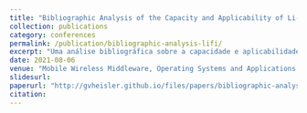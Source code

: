 ```yaml
---
title: "Bibliographic Analysis of the Capacity and Applicability of Li-Fi Networks"
collection: publications
category: conferences
permalink: /publication/bibliographic-analysis-lifi/
excerpt: "Uma análise bibliográfica sobre a capacidade e aplicabilidade de redes Li-Fi como sistema de comunicação, comparando suas características e limitações em relação ao Wi-Fi e ao 5G, destacando os desafios técnicos e as perspectivas de uso futuro dessa tecnologia."
date: 2021-08-06
venue: "Mobile Wireless Middleware, Operating Systems and Applications: 10th International Conference on Mobile Wireless Middleware, Operating Systems and Applications (MOBILWARE 2021)"
slidesurl: 
paperurl: "http://gvheisler.github.io/files/papers/bibliographic-analysis-lifi.pdf"
citation: 
---
```


